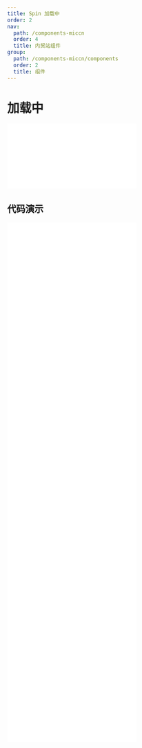 ```yaml
---
title: Spin 加载中
order: 2
nav:
  path: /components-miccn
  order: 4
  title: 内贸站组件
group:
  path: /components-miccn/components
  order: 2
  title: 组件
---
```


# 加载中

<div>
<embed src="@docs-common/spin/index.md"></embed>
</div>
        
## 代码演示

<Row gutter=8>

  <Col span=12>
    
  <div class="code-box"><embed src="@abiz-rc-miccn/spin/demo/basic-spin-miccn.md"></embed></div>
          
  <div class="code-box"><embed src="@abiz-rc-miccn/spin/demo/inside-spin-miccn.md"></embed></div>
          
  <div class="code-box"><embed src="@abiz-rc-miccn/spin/demo/tip-spin-miccn.md"></embed></div>
          
  <div class="code-box"><embed src="@abiz-rc-miccn/spin/demo/custom-indicator-spin-miccn.md"></embed></div>
          
  </Col>
          
  <Col span=12>
    
  <div class="code-box"><embed src="@abiz-rc-miccn/spin/demo/size-spin-miccn.md"></embed></div>
          
  <div class="code-box"><embed src="@abiz-rc-miccn/spin/demo/nested-spin-miccn.md"></embed></div>
          
  <div class="code-box"><embed src="@abiz-rc-miccn/spin/demo/delayAndDebounce-spin-miccn.md"></embed></div>
          
  </Col>
          
</Row>
        
<div><embed src="@docs-common/spin/index-api.md"></embed><div>
